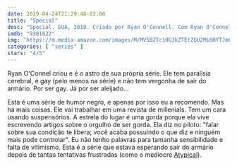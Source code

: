 ```yaml
---
date: 2019-04-24T21:29:48-03:00
title: "Special"
desc: "Special. EUA, 2019. Criado por Ryan O'Connell. Com Ryan O'Connell, Jessica Hecht, Punam Patel."
imdb: "9381622"
img: "https://m.media-amazon.com/images/M/MV5BZTc1OGJkZTEtZGU2Mi00YTJmLTg0ZGYtN2E1NWI3MjBmY2IyXkEyXkFqcGdeQXVyMjYzMDg2MDk@._V1_SY150_CR0,0,101,150_.jpg"
categories: [ "series" ]
stars: "4/5"
---
```

Ryan O'Connel criou e é o astro de sua própria série. Ele tem paralisia cerebral, é gay (pelo menos na série) e não tem vergonha de sair do armário. Por ser gay. Já por ser aleijado...

Esta é uma série de humor negro, e apenas por isso eu a recomendo. Mas há mais coisas. Ele vai trabalhar em uma revista de millenials. Tem um cara usando suspensórios. A estrela do lugar é uma gorda porque ela vive escrevendo artigos sobre o orgulho de ser gorda. Ela diz no piloto: "falar sobre sua condição te libera; você acaba possuindo o que diz e ninguém mais pode controlar". Eu não tenho palavras para tamanha sensibilidade e falta de vitimismo. Esta é a série que estava esperando sair do armário depois de tantas tentativas frustradas (como o medíocre [Atypical](/series/atypical)).
